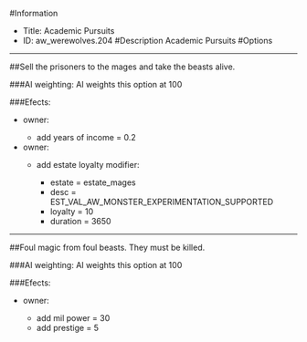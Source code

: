#Information
 - Title: Academic Pursuits
 - ID: aw_werewolves.204
#Description
Academic Pursuits
#Options

___
##Sell the prisoners to the mages and take the beasts alive.

###AI weighting:
AI weights this option at 100


###Efects:<ul><li>owner:</li><ul><li>add years of income = 0.2</li></ul><li>owner:</li><ul><li>add estate loyalty modifier:</li><ul><li>estate = estate_mages</li><li>desc = EST_VAL_AW_MONSTER_EXPERIMENTATION_SUPPORTED</li><li>loyalty = 10</li><li>duration = 3650</li></ul></ul></ul>

___
##Foul magic from foul beasts. They must be killed.

###AI weighting:
AI weights this option at 100


###Efects:<ul><li>owner:</li><ul><li>add mil power = 30</li><li>add prestige = 5</li></ul></ul>
